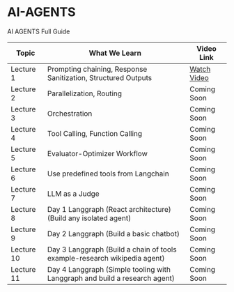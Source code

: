 # AI-AGENTS
AI AGENTS Full Guide

| Topic | What We Learn | Video Link |
|-------|---------------|------------|
| Lecture 1 | Prompting chaining, Response Sanitization, Structured Outputs | [Watch Video](https://www.youtube.com/watch?v=6jmIyVCVIuc) |
| Lecture 2 | Parallelization, Routing | Coming Soon |
| Lecture 3 | Orchestration | Coming Soon |
| Lecture 4 | Tool Calling, Function Calling | Coming Soon |
| Lecture 5 | Evaluator-Optimizer Workflow | Coming Soon |
| Lecture 6 | Use predefined tools from Langchain | Coming Soon |
| Lecture 7 | LLM as a Judge | Coming Soon |
| Lecture 8 | Day 1 Langgraph (React architecture) (Build any isolated agent) | Coming Soon |
| Lecture 9 | Day 2 Langgraph (Build a basic chatbot) | Coming Soon |
| Lecture 10 | Day 3 Langgraph (Build a chain of tools example-research wikipedia agent) | Coming Soon |
| Lecture 11 | Day 4 Langgraph (Simple tooling with Langgraph and build a research agent) | Coming Soon |

